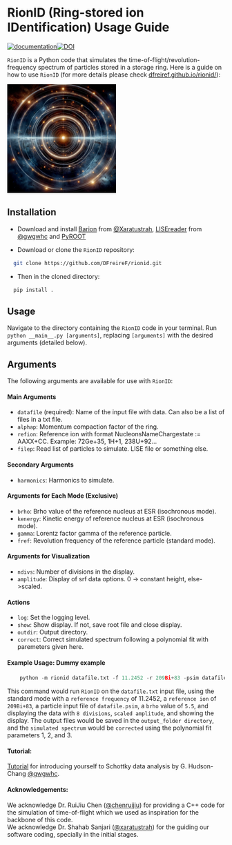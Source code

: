 # RionID (Ring-stored ion IDentification) Usage Guide
[![documentation](https://img.shields.io/badge/docs-mkdocs%20material-blue.svg?style=flat)](https://DFreireF.github.io/rionid)[![DOI](https://zenodo.org/badge/DOI/10.5281/zenodo.8169341.svg)](https://doi.org/10.5281/zenodo.8169341)



`RionID` is a Python code that simulates the time-of-flight/revolution-frequency spectrum of particles stored in a storage ring. Here is a guide on how to use `RionID` (for more details please check [dfreiref.github.io/rionid/]([DFreireF.github.io/rionid/](https://DFreireF.github.io/rionid/))):

<div class="center">
  <img src="https://github.com/DFreireF/rionid/raw/master/docs/img/rionid2.png?raw=true" width="50%">
</div>

## Installation

+    Download and install [Barion](https://github.com/xaratustrah/barion) from [@Xaratustrah](https://github.com/xaratustrah), [LISEreader](https://github.com/gwgwhc/lisereader) from [@gwgwhc](https://github.com/gwgwhc) and [PyROOT](https://root.cern/manual/python/)

+    Download or clone the `RionID` repository:
  ```bash
    git clone https://github.com/DFreireF/rionid.git
  ```
+    Then in the cloned directory: 
  ```bash
    pip install .
  ```
## Usage

Navigate to the directory containing the `RionID` code in your terminal.
Run `python __main__.py [arguments]`, replacing `[arguments]` with the desired arguments (detailed below).

## Arguments

The following arguments are available for use with `RionID`:
#### Main Arguments

+    `datafile` (required): Name of the input file with data. Can also be a list of files in a txt file.
+    `alphap`: Momentum compaction factor of the ring.
+    `refion`: Reference ion with format NucleonsNameChargestate := AAXX+CC. Example: 72Ge+35, 1H+1, 238U+92...
+    `filep`: Read list of particles to simulate. LISE file or something else.

#### Secondary Arguments

+    `harmonics`: Harmonics to simulate.

#### Arguments for Each Mode (Exclusive)

+    `brho`: Brho value of the reference nucleus at ESR (isochronous mode).
+    `kenergy`: Kinetic energy of reference nucleus at ESR (isochronous mode).
+    `gamma`: Lorentz factor gamma of the reference particle.
+    `fref`: Revolution frequency of the reference particle (standard mode).

#### Arguments for Visualization

+    `ndivs`: Number of divisions in the display.
+    `amplitude`: Display of srf data options. 0 -> constant height, else->scaled.

#### Actions

+    `log`: Set the logging level.
+    `show`: Show display. If not, save root file and close display.
+    `outdir`: Output directory.
+    `correct`: Correct simulated spectrum following a polynomial fit with paremeters given here.

#### Example Usage: Dummy example

```python
    python -m rionid datafile.txt -f 11.2452 -r 209Bi+83 -psim datafile.psim -b 5.5 -d 8 -am 1 -s -o output_folder -c 1 2 3
```

This command would run `RionID` on the `datafile.txt` input file, using the standard mode with a `reference frequency` of 11.2452, a `reference ion` of `209Bi+83`, a particle input file of `datafile.psim`, a `brho` value of `5.5`, and displaying the data with `8 divisions`, `scaled amplitude`, and showing the display. The output files would be saved in the `output_folder directory`, and the `simulated spectrum` would be `corrected` using the polynomial fit parameters 1, 2, and 3.

#### Tutorial:
[Tutorial](https://github.com/gwgwhc/schottky_analysis_tutorial.git) for introducing yourself to Schottky data analysis by G. Hudson-Chang [@gwgwhc](https://github.com/gwgwhc/). 

#### Acknowledgements:
We acknowledge Dr. RuiJiu Chen ([@chenruijiu](https://github.com/chenruijiu/)) for providing a C++ code for the simulation of time-of-flight which we used as inspiration for the backbone of this code.
<br />
We acknowledge Dr. Shahab Sanjari ([@xaratustrah](https://github.com/xaratustrah/)) for the guiding our software coding, specially in the initial stages.
